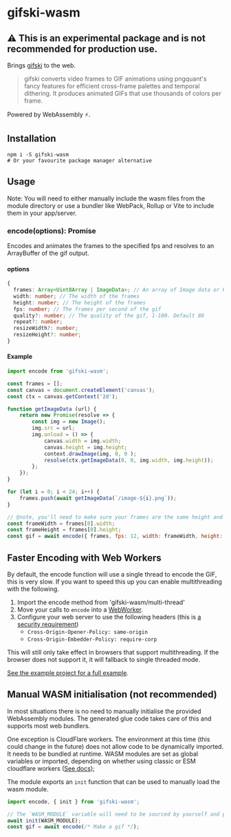 # gifski-wasm

## ⚠️ This is an experimental package and is not recommended for production use.

Brings [gifski](https://github.com/ImageOptim/gifski) to the web. 

> gifski converts video frames to GIF animations using pngquant's fancy features for efficient cross-frame palettes and temporal dithering. It produces animated GIFs that use thousands of colors per frame.

Powered by WebAssembly ⚡️.

## Installation

```shell
npm i -S gifski-wasm
# Or your favourite package manager alternative
```

## Usage

Note: You will need to either manually include the wasm files from the module directory or use a bundler like WebPack, Rollup or Vite to include them in your app/server.

### encode(options): Promise<ArrayBuffer>

Encodes and animates the frames to the specified fps and resolves to an ArrayBuffer of the gif output.

#### options
```typescript
{
  frames: Array<Uint8Array | ImageData>; // An array of Image data or RBGA data to encode
  width: number; // The width of the frames
  height: number; // The height of the frames
  fps: number; // The frames per second of the gif
  quality?: number; // The quality of the gif, 1-100. Default 80
  repeat?: number;
  resizeWidth?: number;
  resizeHeight?: number;
}
```

#### Example
```js
import encode from 'gifski-wasm';

const frames = [];
const canvas = document.createElement('canvas');
const ctx = canvas.getContext('2d');

function getImageData (url) {
    return new Promise(resolve => {
        const img = new Image();
        img.src = url;
        img.onload = () => {
            canvas.width = img.width;
            canvas.height = img.height;
            context.drawImage(img, 0, 0 );
            resolve(ctx.getImageData(0, 0, img.width, img.height));
        };
    });
}

for (let i = 0; i < 24; i++) {
    frames.push(await getImageData(`/image-${i}.png`));
}

// @note, you'll need to make sure your frames are the same height and width
const frameWidth = frames[0].width;
const frameHeight = frames[0].height;
const gif = await encode({ frames, fps: 12, width: frameWidth, height: frameHeight });
```

## Faster Encoding with Web Workers

By default, the encode function will use a single thread to encode the GIF, this is very slow. If you want to speed this up you can enable multithreading with the following.

1. Import the encode method from 'gifski-wasm/multi-thread'
1. Move your calls to `encode` into a [WebWorker](https://developer.mozilla.org/en-US/docs/Web/API/Web_Workers_API/Using_web_workers).
1. Configure your web server to use the following headers (this is [a security requirement](https://developer.mozilla.org/en-US/docs/Web/JavaScript/Reference/Global_Objects/SharedArrayBuffer#security_requirements))
    - `Cross-Origin-Opener-Policy: same-origin`
    - `Cross-Origin-Embedder-Policy: require-corp`

This will still only take effect in browsers that support multithreading. If the browser does not support it, it will fallback to single threaded mode.

[See the example project for a full example](/examples/simple-gif-creator/).

## Manual WASM initialisation (not recommended)

In most situations there is no need to manually initialise the provided WebAssembly modules.
The generated glue code takes care of this and supports most web bundlers.

One exception is CloudFlare workers. The environment at this time (this could change in the future) does not allow code to be dynamically imported. It needs to be bundled at runtime. WASM modules are set as global variables or imported, depending on whether using classic or ESM cloudflare workers ([See docs](https://developers.cloudflare.com/workers/runtime-apis/webassembly/javascript/));

The module exports an `init` function that can be used to manually load the wasm module.

```js
import encode, { init } from 'gifski-wasm';

// The `WASM_MODULE` variable will need to be sourced by yourself and passed as an ArrayBuffer.
await init(WASM_MODULE); 
const gif = await encode(/* Make a gif */);
```
